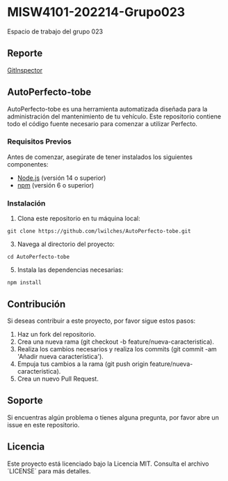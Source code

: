 # MISW4101-202214-Grupo023
Espacio de trabajo del grupo 023
 
## Reporte
[GitInspector](https://misw-4101-practicas.github.io/MISW4101-202214-Grupo023/reports)

## AutoPerfecto-tobe
AutoPerfecto-tobe es una herramienta automatizada diseñada para la administración del mantenimiento de tu vehículo. Este repositorio contiene todo el código fuente necesario para comenzar a utilizar Perfecto.

### Requisitos Previos
Antes de comenzar, asegúrate de tener instalados los siguientes componentes:
* [Node.js](https://nodejs.org/en) (versión 14 o superior)
* [npm](https://www.npmjs.com/) (versión 6 o superior)

### Instalación
1. Clona este repositorio en tu máquina local:
```
git clone https://github.com/lwilches/AutoPerfecto-tobe.git
```

3. Navega al directorio del proyecto:
```
cd AutoPerfecto-tobe
```

5. Instala las dependencias necesarias:
```
npm install
```

## Contribución
Si deseas contribuir a este proyecto, por favor sigue estos pasos:
1. Haz un fork del repositorio.
2. Crea una nueva rama (git checkout -b feature/nueva-caracteristica).
3. Realiza los cambios necesarios y realiza los commits (git commit -am 'Añadir nueva característica').
4. Empuja tus cambios a la rama (git push origin feature/nueva-caracteristica).
5. Crea un nuevo Pull Request.

## Soporte
Si encuentras algún problema o tienes alguna pregunta, por favor abre un issue en este repositorio.

## Licencia
Este proyecto está licenciado bajo la Licencia MIT. Consulta el archivo ´LICENSE´ para más detalles.
